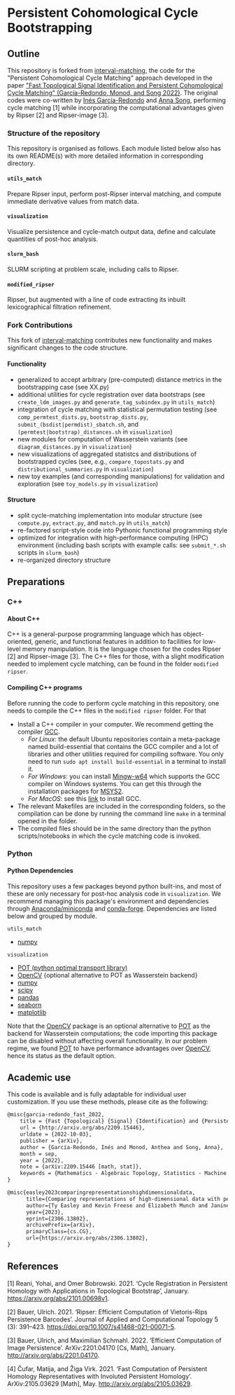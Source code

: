 # Persistent Cohomological Cycle Bootstrapping

## Outline 

This repository is forked from [interval-matching](https://github.com/inesgare/interval-matching), the code for the "Persistent Cohomological Cycle Matching" approach developed in the paper ["Fast Topological Signal Identification and Persistent Cohomological Cycle Matching" (García-Redondo, Monod, and Song 2022)](https://arxiv.org/abs/2209.15446). The original codes were co-written by [Inés García-Redondo](https://sites.google.com/view/ines-garcia-redondo/home) and [Anna Song](https://sites.google.com/view/annasong), performing cycle matching [1] while incorporating the computational advantages given by Ripser [2] and Ripser-image [3].

### Structure of the repository

This repository is organised as follows. Each module listed below also has its own README(s) with more detailed information in corresponding directory.

#### `utils_match`
Prepare Ripser input, perform post-Ripser interval matching, and compute immediate derivative values from match data.

#### `visualization`
Visualize persistence and cycle-match output data, define and calculate quantities of post-hoc analysis.

#### `slurm_bash`
SLURM scripting at problem scale, including calls to Ripser.

#### `modified_ripser`
Ripser, but augmented with a line of code extracting its inbuilt lexicographical filtration refinement.

### Fork Contributions
This fork of [interval-matching](https://github.com/inesgare/interval-matching) contributes new functionality and makes significant changes to the code structure.
#### Functionality
- generalized to accept arbitrary (pre-computed) distance metrics in the bootstrapping case (see XX.py)
- additional utilities for cycle registration over data bootstraps (see `create_ldm_images.py` and `generate_tag_subindex.py` in `utils_match`)
- integration of cycle matching with statistical permutation testing (see `comp_permtest_dists.py`, `bootstrap_dists.py`, `submit_(bsdist|permdist)_sbatch.sh`, and `(permtest|bootstrap)_distances.sh` in `visualization`)
- new modules for computation of Wasserstein variants (see `diagram_distances.py` in `visualization`)
- new visualizations of aggregated statistcs and distributions of bootstrapped cycles (see, e.g., `compare_topostats.py` and `distributional_summaries.py` in `visualization`)
- new toy examples (and corresponding manipulations) for validation and exploration (see `toy_models.py` in `visualization`)
#### Structure
- split cycle-matching implementation into modular structure (see `compute.py`, `extract.py`, and `match.py` in `utils_match`)
- re-factored script-style code into Pythonic functional programming style
- optimized for integration with high-performance computing (HPC) environment (including bash scripts with example calls: see `submit_*.sh` scripts in `slurm_bash`)
- re-organized directory structure

## Preparations

### C++

#### About C++

C++ is a general-purpose programming language which has object-oriented, generic, and functional features in addition to facilities for low-level memory manipulation. It is the language chosen for the codes Ripser [2] and Ripser-image [3]. The C++ files for those, with a slight modification needed to implement cycle matching, can be found in the folder `modified ripser`. 

#### Compiling C++ programs
Before running the code to perform cycle matching in this repository, one needs to compile the C++ files in the `modified ripser` folder. For that
- Install a C++ compiler in your computer. We recommend getting the compiler [GCC](https://gcc.gnu.org/).
	- *For Linux*: the default Ubuntu repositories contain a meta-package named build-essential that contains the GCC compiler and a lot of libraries and other utilities required for compiling software. You only need to run `sudo apt install build-essential` in a terminal to install it.
	- *For Windows*: you can install [Mingw-w64](https://www.mingw-w64.org/) which supports the GCC compiler on Windows systems. You can get this through the installation packages for [MSYS2](https://www.msys2.org/).
	- *For MacOS*: see this [link](https://macappstore.org/gcc/) to install GCC.
- The relevant Makefiles are included in the corresponding folders, so the compilation can be done by running the command line `make` in a terminal opened in the folder. 
- The compiled files should be in the same directory than the python scripts/notebooks in which the cycle matching code is invoked.

### Python

#### Python Dependencies
This repository uses a few packages beyond python built-ins, and most of these are only necessary for post-hoc analysis code in `visualization`. We recommend managing this package's environment and dependencies through [Anaconda/miniconda](https://www.anaconda.com/) and [conda-forge](https://conda-forge.org/). Dependencies are listed below and grouped by module. 

`utils_match`
- [numpy](https://numpy.org/)
	
`visualization`
- [POT (python optimal transport library)](https://pythonot.github.io/index.html)
- [OpenCV](https://pypi.org/project/opencv-python/) {optional alternative to POT as Wasserstein backend}
- [numpy](https://numpy.org/)
- [scipy](https://scipy.org/)
- [pandas](https://pandas.pydata.org/)
- [seaborn](https://seaborn.pydata.org/)
- [matplotlib](https://matplotlib.org/stable/index.html)


Note that the [OpenCV](https://pypi.org/project/opencv-python/) package is an optional alternative to [POT](https://pythonot.github.io/index.html) as the backend for Wasserstein computations; the code importing this package can be disabled without affecting overall functionality. In our problem regime, we found [POT](https://pythonot.github.io/index.html) to have performance advantages over [OpenCV](https://pypi.org/project/opencv-python/), hence its status as the default option.

## Academic use

This code is available and is fully adaptable for individual user customization. If you use these methods, please cite as the following:

```tex
@misc{garcia-redondo_fast_2022,
	title = {Fast {Topological} {Signal} {Identification} and {Persistent} {Cohomological} {Cycle} {Matching}},
	url = {http://arxiv.org/abs/2209.15446},
	urldate = {2022-10-03},
	publisher = {arXiv},
	author = {García-Redondo, Inés and Monod, Anthea and Song, Anna},
	month = sep,
	year = {2022},
	note = {arXiv:2209.15446 [math, stat]},
	keywords = {Mathematics - Algebraic Topology, Statistics - Machine Learning},
}
```

```tex
@misc{easley2023comparingrepresentationshighdimensionaldata,
      title={Comparing representations of high-dimensional data with persistent homology: a case study in neuroimaging}, 
      author={Ty Easley and Kevin Freese and Elizabeth Munch and Janine Bijsterbosch},
      year={2023},
      eprint={2306.13802},
      archivePrefix={arXiv},
      primaryClass={cs.CG},
      url={https://arxiv.org/abs/2306.13802}, 
}
```

## References
[1] Reani, Yohai, and Omer Bobrowski. 2021. ‘Cycle Registration in Persistent Homology with Applications in Topological Bootstrap’, January. https://arxiv.org/abs/2101.00698v1.

[2] Bauer, Ulrich. 2021. ‘Ripser: Efficient Computation of Vietoris-Rips Persistence Barcodes’. Journal of Applied and Computational Topology 5 (3): 391–423. https://doi.org/10.1007/s41468-021-00071-5.

[3] Bauer, Ulrich, and Maximilian Schmahl. 2022. ‘Efficient Computation of Image Persistence’. ArXiv:2201.04170 [Cs, Math], January. http://arxiv.org/abs/2201.04170.

[4] Čufar, Matija, and Žiga Virk. 2021. ‘Fast Computation of Persistent Homology Representatives with Involuted Persistent Homology’. ArXiv:2105.03629 [Math], May. http://arxiv.org/abs/2105.03629.

